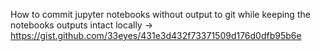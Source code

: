 How to commit jupyter notebooks without output to git while keeping the notebooks outputs intact locally -> https://gist.github.com/33eyes/431e3d432f73371509d176d0dfb95b6e
